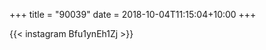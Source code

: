 +++
title       = "90039"
date        = 2018-10-04T11:15:04+10:00
+++

{{< instagram Bfu1ynEh1Zj >}}